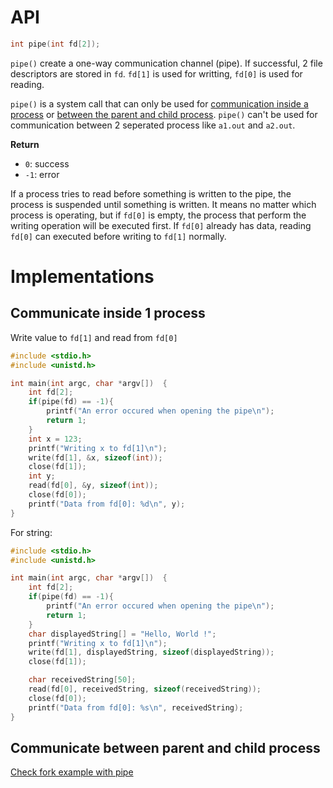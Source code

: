 # API

```c
int pipe(int fd[2]);
```

``pipe()`` create a one-way communication channel (pipe). If successful, 2 file descriptors are stored in ``fd``. ``fd[1]`` is used for writting, ``fd[0]`` is used for reading.

``pipe()`` is a system call that can only be used for [communication inside a process](#communicate-inside-1-process) or [between the parent and child process](https://github.com/TranPhucVinh/C/blob/master/Physical%20layer/Process/Process%20cloning/Communication%20between%20parent%20and%20child%20processes%20using%20pipe.md). ``pipe()`` can't be used for communication between 2 seperated process like ``a1.out`` and ``a2.out``.

**Return**

* ``0``: success
* ``-1``: error

If a process tries to read before something is written to the pipe, the process is suspended until something is written. It means no matter which process is operating, but if ``fd[0]`` is empty, the process that perform the writing operation will be executed first. If ``fd[0]`` already has data, reading ``fd[0]`` can executed before writing to ``fd[1]`` normally.

# Implementations

## Communicate inside 1 process

Write value to ``fd[1]`` and read from ``fd[0]``

```c
#include <stdio.h>
#include <unistd.h>

int main(int argc, char *argv[])  {
	int fd[2];
	if(pipe(fd) == -1){
		printf("An error occured when opening the pipe\n");
		return 1;
	}
	int x = 123;
	printf("Writing x to fd[1]\n");
	write(fd[1], &x, sizeof(int));
	close(fd[1]);
	int y;
	read(fd[0], &y, sizeof(int));
	close(fd[0]);
	printf("Data from fd[0]: %d\n", y);
}
```
For string:

```c
#include <stdio.h>
#include <unistd.h>

int main(int argc, char *argv[])  {
	int fd[2];
	if(pipe(fd) == -1){
		printf("An error occured when opening the pipe\n");
		return 1;
	}
	char displayedString[] = "Hello, World !";
	printf("Writing x to fd[1]\n");
	write(fd[1], displayedString, sizeof(displayedString));
	close(fd[1]);

	char receivedString[50];
	read(fd[0], receivedString, sizeof(receivedString));
	close(fd[0]);
	printf("Data from fd[0]: %s\n", receivedString);
}
```
## Communicate between parent and child process

[Check fork example with pipe](https://github.com/TranPhucVinh/C/blob/master/Physical%20layer/Process/Process%20cloning/Communication%20between%20parent%20and%20child%20processes%20using%20pipe.md)
